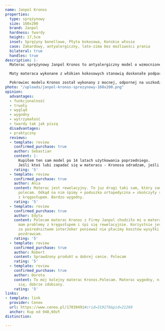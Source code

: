 ```yaml
---
name: Janpol Kronos
properties:
  type: sprężynowy
  size: 160x200
  brand: Janpol
  hardness: twardy
  height: 17,5cm
  inset: Sprężyny bonellowe, Płyta kokosowa, Końskie włosie
  case: Żakardowy, antyalergiczny, lato-zima bez możliwości prania
  bilateral: true
  handles: true
description: |-
  Materac sprężynowy Janpol Kronos to antyalergiczny model o wzmocnionej budowie. Do jego konstrukcji zostały wykorzystane sprężyny bonellowe, końskie włosie oraz płyty kokosowe. Takie połączenie sprawia, że model Kronos jest świetnym materacem rehabilitacyjnym dla osób mających problemy z kręgosłupem oraz utrzymaniem prawidłowej postawy ciała. Na jeden metr kwadratowy materaca przypada 111 sprężyn, co wpływa znacząco na poprawę jakości każdego wypoczynku.

  Maty materaca wykonane z włókien kokosowych stanowią doskonałe podparcie dla sylwetki podczas snu, zapewniając zdrowy wypoczynek. Odpowiadają także za prawidłowy obieg powietrza wewnątrz materaca. Ta właściwość sprawia, że osoba korzystająca z materaca nie poci się podczas snu. Dodatkowo włókna orzechów kokosowych to materiał w stu procentach naturalny, niewydzielający toksyn. Stanowi więc idealne podłoże do snu dla alergików i osób o większej wrażliwości. Producent jednostronnie zastosował również w materacu końskie włosie. Jego zadaniem jest dodatkowe usztywnianie konstrukcji oraz wydłużenie żywotności materaca.

  Pokrowiec modelu Kronos został wykonany z mocnej, odpornej na uszkodzenia tkaniny żakardowej, która nie podrażnia skóry. Jest dwustronny, a każda ze stron została wykonana z innego rodzaju materiału. Strona pikowana to warstwa bawełniana, która stanowi wzmocnienie wentylacji wkładu materaca, podczas gdy strona wełniana zatrzymuje ciepło i sprawdza się świetnie w mroźne, zimowe noce. Pokrowiec żakardowy należy czyścić ręcznie i miejscowo. Nie powinien być prany w pralce - może ulec zniszczeniu.
photo: "/uploads/janpol-kronos-sprezynowy-160x200.png"
opinion:
  advantages:
  - funkcjonalność
  - trwały
  - wygląd
  - wygodny
  - wytrzymałość
  - twardy tak jak piszą
  disadvantages:
  - praktyczny
  reviews:
  - template: review
    confirmed_purchase: true
    author: Sebastian
    content: |-
      Kupiłem ten sam model po 14 latach użytkowania poprzedniego.
      Jeśli ktoś lubi zapadać się w materacu - Kronosa odradzam, jeśli zaś preferuje twarde spanie - Kronos będzie idealny. Ściągany pokrowiec nadający się do prania to duża zaleta. Polecam, zwłaszcza za tę cenę.
    rating: '5'
  - template: review
    confirmed_purchase: true
    author: Ania
    content: Materac jest rewelacyjny. To juz drugi taki sam, który zamówiliśmy. Gorąco
      polecam. Odkąd na nim śpimy + poduszka ortopedyczna = skończyły się moje problemy
      z kręgosłupem. Bardzo wygodny.
    rating: '5'
  - template: review
    confirmed_purchase: true
    author: Edyta
    content: Polecam materac Kronos z Firmy Janpol chodziło mi o materac twardy ponieważ
      mam problemy z kręgosłupem i śpi się rewelacyjnie. Korzystnie jest kupić je
      za pośrednictwem interJoker ponieważ nie płacimy kosztów wysyłki. Polecam i
      pozdrawiam.
    rating: '5'
  - template: review
    confirmed_purchase: true
    author: Robert
    content: Sprawdzony produkt w dobrej cenie. Polecam
    rating: '5'
  - template: review
    confirmed_purchase: true
    author: Dorota
    content: To mój kolejny materac Kronos.Polecam. Materac wygodny, nie zapadający
      się, dobrze zdobiony.
    rating: '5'
links:
- template: link
  provider: Ceneo
  url: https://www.ceneo.pl/17039491#crid=319276&pid=21269
  anchor: Kup od 948,60zł
distinction: 

---
```

